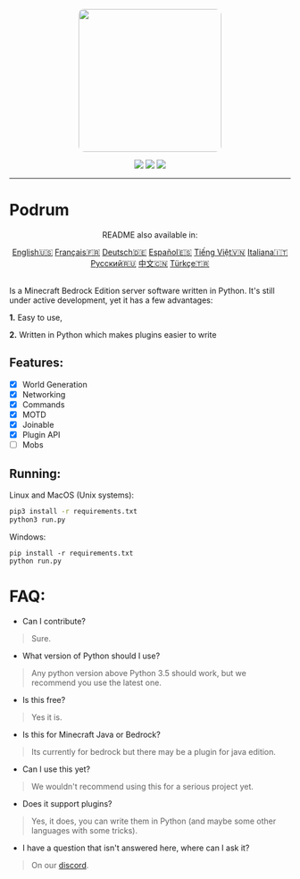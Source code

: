 <p align="center">
  <img width="256" style="border-radius:10px;" height="256" src="https://cdn.discordapp.com/attachments/576826528671858709/766767561681141790/Logo.png">


<div align="center">
    <a href="https://discord.gg/ScSsnwQ4kW"><img src="https://img.shields.io/discord/821124503185653803?style=flat-square"/></a>
    <a href="https://www.codefactor.io/repository/github/podrum/podrum"><img src="https://www.codefactor.io/repository/github/podrum/podrum/badge?style=flat-square"/></a>
    <a href="https://podrum.github.io/"><img src="https://img.shields.io/badge/website-online-orange?style=flat-square"/></a>
</div>
<hr/>

# Podrum

<p align="center">README also available in:</p>
<div align="center">
  <a href="https://github.com/Podrum/Podrum/blob/main/README.md">English🇺🇸</a>
  <a href="https://github.com/Podrum/Podrum/blob/main/languages/README_FR.md">Français🇫🇷</a>
  <a href="https://github.com/Podrum/Podrum/blob/main/languages/README_DE.md">Deutsch🇩🇪</a>
  <a href="https://github.com/Podrum/Podrum/blob/main/languages/README_ES.md">Español🇪🇸</a>
  <a href="https://github.com/Podrum/Podrum/blob/main/languages/README_VI.md">Tiếng Việt🇻🇳</a>
  <a href="https://github.com/Podrum/Podrum/blob/main/languages/README_IT.md">Italiana🇮🇹</a>
  <a href="https://github.com/Podrum/Podrum/blob/main/languages/README_RU.md">Русский🇷🇺</a>
  <a href="https://github.com/Podrum/Podrum/blob/main/languages/README_CH.md">中文🇨🇳</a>
  <a href="https://github.com/Podrum/Podrum/blob/main/languages/README_TR.md">Türkçe🇹🇷</a>
</div>
<br>

Is a Minecraft Bedrock Edition server software written in Python.
It's still under active development, yet it has a few advantages:

**1.** Easy to use,

**2.** Written in Python which makes plugins easier to write

## Features:
 - [x] World Generation
 - [x] Networking
 - [x] Commands
 - [x] MOTD
 - [x] Joinable
 - [x] Plugin API
 - [ ] Mobs 

## Running:
Linux and MacOS (Unix systems):
```sh
pip3 install -r requirements.txt
python3 run.py
```

Windows:
```batch
pip install -r requirements.txt
python run.py
```

# FAQ:
 - Can I contribute?
 > Sure.
 - What version of Python should I use?
 > Any python version above Python 3.5 should work, but we recommend you use the latest one.
 - Is this free?
 > Yes it is.
 - Is this for Minecraft Java or Bedrock?
 > Its currently for bedrock but there may be a plugin for java edition.
 - Can I use this yet?
 > We wouldn't recommend using this for a serious project yet.
 - Does it support plugins?
 > Yes, it does, you can write them in Python (and maybe some other languages with some tricks).
 - I have a question that isn't answered here, where can I ask it?
 > On our [discord](https://discord.gg/ScSsnwQ4kW).
